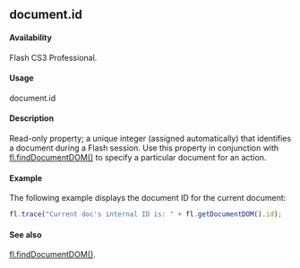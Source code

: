 ## document.id

#### Availability

Flash CS3 Professional.

#### Usage

document.id

#### Description

Read-only property; a unique integer (assigned automatically) that identifies a document during a Flash session. Use this property in conjunction with [fl.findDocumentDOM()](../flash_object_(fl)/fl25.md) to specify a particular document for an action.

#### Example


The following example displays the document ID for the current document:
```javascript
fl.trace("Current doc's internal ID is: " + fl.getDocumentDOM().id);

```
#### See also

[fl.findDocumentDOM()](../flash_object_(fl)/fl25.md).
